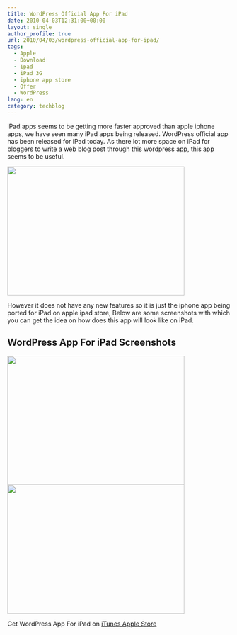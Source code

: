 ```yaml
---
title: WordPress Official App For iPad
date: 2010-04-03T12:31:00+00:00
layout: single
author_profile: true
url: 2010/04/03/wordpress-official-app-for-ipad/
tags:
  - Apple
  - Download
  - ipad
  - iPad 3G
  - iphone app store
  - Offer
  - WordPress
lang: en
category: techblog
---
```

iPad apps seems to be getting more faster approved than apple iphone apps, we have seen many iPad apps being released. WordPress official app has been released for iPad today. As there lot more space on iPad for bloggers to write a web blog post through this wordpress app, this app seems to be useful.

<div>
  <a href="http://4.bp.blogspot.com/_vaUVXcmC3OI/S7ctcZ3IKnI/AAAAAAAABdA/9EGaxVc3EYc/s1600-h/WordpressforiPadscreenshots2.jpg" imageanchor="1"><img border="0" height="291" src="http://4.bp.blogspot.com/_vaUVXcmC3OI/S7ctcZ3IKnI/AAAAAAAABdA/9EGaxVc3EYc/s400/WordpressforiPadscreenshots2.jpg" width="400" /></a>
</div>

However it does not have any new features so it is just the iphone app being ported for iPad on apple ipad store, Below are some screenshots with which you can get the idea on how does this app will look like on iPad. 

## WordPress App For iPad Screenshots 



<div>
  <a href="http://2.bp.blogspot.com/_vaUVXcmC3OI/S7ctZWcCcuI/AAAAAAAABc4/IKxmlU2V_fo/s1600-h/WordpressforiPadscreenshots.jpg" imageanchor="1"><img border="0" height="291" src="http://2.bp.blogspot.com/_vaUVXcmC3OI/S7ctZWcCcuI/AAAAAAAABc4/IKxmlU2V_fo/s400/WordpressforiPadscreenshots.jpg" width="400" /></a>
</div>



<div>
  <a href="http://3.bp.blogspot.com/_vaUVXcmC3OI/S7ctaxhVulI/AAAAAAAABc8/4r9so0lznrE/s1600-h/WordpressforiPadscreenshots1.jpg" imageanchor="1"><img border="0" height="291" src="http://3.bp.blogspot.com/_vaUVXcmC3OI/S7ctaxhVulI/AAAAAAAABc8/4r9so0lznrE/s400/WordpressforiPadscreenshots1.jpg" width="400" /></a>
</div>

Get WordPress App For iPad on <a href="http://itunes.apple.com/in/app/wordpress/id335703880?mt=8" target="_blank">iTunes Apple Store</a>